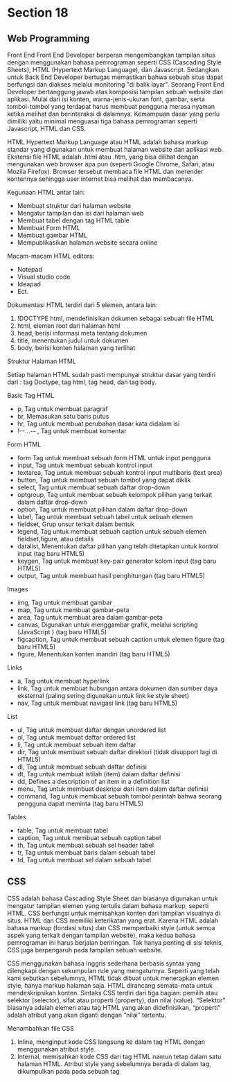# Section 18

## Web Programming

Front End
Front End Developer berperan mengembangkan tampilan situs dengan menggunakan bahasa pemrograman seperti CSS (Cascading Style Sheets), HTML (Hypertext Markup Language), dan Javascript. Sedangkan untuk Back End Developer bertugas memastikan bahwa sebuah situs dapat berfungsi dan diakses melalui monitoring "di balik layar".
Seorang Front End Developer bertanggung jawab atas komposisi tampilan sebuah website dan aplikasi. Mulai dari isi konten, warna-jenis-ukuran font, gambar, serta tombol-tombol yang terdapat harus membuat pengguna merasa nyaman ketika melihat dan berinteraksi di dalamnya.
Kemampuan dasar yang perlu dimiliki yaitu minimal menguasai tiga bahasa pemrograman seperti Javascript, HTML dan CSS. 

HTML
Hypertext Markup Language atau HTML adalah bahasa markup standar yang digunakan untuk membuat halaman website dan aplikasi web.
Ekstensi file HTML adalah .html atau .htm, yang bisa dilihat dengan mengunakan web browser apa pun (seperti Google Chrome, Safari, atau Mozila Firefox). Browser tersebut membaca file HTML dan merender kontennya sehingga user internet bisa melihat dan membacanya.

Kegunaan HTML antar lain:
- Membuat struktur dari halaman website
- Mengatur tampilan dan isi dari halaman web
- Membuat tabel dengan tag HTML table
- Membuat Form HTML
- Membuat gambar HTML
- Mempublikasikan halaman website secara online

Macam-macam HTML editors:
- Notepad
- Visual studio code
- Ideapad
- Ect.

Dokumentasi HTML terdiri dari 5 elemen, antara lain:
1. !DOCTYPE html, mendefinisikan dokumen sebagai sebuah file HTML
2. html, elemen root dari halaman html
3. head, berisi informasi meta tentang dokumen
4. title, menentukan judul untuk dokumen
5. body, berisi konten halaman yang terlihat

Struktur Halaman HTML

Setiap halaman HTML sudah pasti mempunyai struktur dasar yang terdiri dari : tag Doctype, tag html, tag head, dan tag body.

Basic Tag HTML

- p, Tag untuk membuat paragraf
- br,	Memasukan satu baris putus
- hr,	Tag untuk membuat perubahan dasar kata didalam isi
- !--...-- ,	Tag untuk membuat komentar

Form HTML

- form		Tag untuk membuat sebuah form HTML untuk input pengguna
- input, Tag untuk membuat sebuah kontrol input
- textarea, Tag untuk membuat sebuah kontrol input multibaris (text area)
- button, Tag untuk membuat sebuah tombol yang dapat diklik
- select,	Tag untuk membuat sebuah daftar drop-down
- optgroup,	Tag untuk membuat sebuah kelompok pilihan yang terkait dalam daftar drop-down
- option,	Tag untuk membuat pilihan dalam daftar drop-down
- label,		Tag untuk membuat sebuah label untuk sebuah elemen 
- fieldset,	Grup unsur terkait dalam bentuk
- legend,	Tag untuk membuat sebuah caption untuk sebuah elemen fieldset,figure, atau details
- datalist,	Menentukan daftar pilihan yang telah ditetapkan untuk kontrol input (tag baru HTML5)
- keygen,	Tag untuk membuat key-pair generator kolom input (tag baru HTML5)
- output,	Tag untuk membuat hasil penghitungan (tag baru HTML5)

Images
- img,	Tag untuk membuat gambar
- map,	Tag untuk membuat gambar-peta
- area,	Tag untuk membuat area dalam gambar-peta
- canvas,	Digunakan untuk menggambar grafik, melalui scripting (JavaScript ) (tag baru HTML5)
- figcaption,	Tag untuk membuat sebuah caption untuk elemen figure (tag baru HTML5)
- figure,	Menentukan konten mandiri (tag baru HTML5)

Links
- a,	Tag untuk membuat hyperlink
- link,	Tag untuk membuat hubungan antara dokumen dan sumber daya eksternal (paling sering digunakan untuk link ke style sheet)
- nav,	Tag untuk membuat navigasi link (tag baru HTML5)

List
- ul, Tag untuk membuat daftar dengan unordered list
- ol,	Tag untuk membuat daftar ordered list
- li,	Tag untuk membuat sebuah item daftar
- dir,	Tag untuk membuat sebuah daftar direktori (tidak disupport lagi di HTML5)
- dl,	Tag untuk membuat sebuah daftar definisi
- dt,	Tag untuk membuat istilah (item) dalam daftar definisi
- dd,	Defines a description of an item in a definition list
- menu,	Tag untuk membuat deskripsi dari item dalam daftar definisi
- command,	Tag untuk membuat sebuah tombol perintah bahwa seorang pengguna dapat meminta (tag baru HTML5)

Tables
- table, Tag untuk membuat tabel
- caption,	Tag untuk membuat sebuah caption tabel
- th,	Tag untuk membuat sebuah sel header tabel
- tr,	Tag untuk membuat baris dalam sebuah tabel
- td,	Tag untuk membuat sel dalam sebuah tabel

## CSS
CSS adalah bahasa Cascading Style Sheet dan biasanya digunakan untuk mengatur tampilan elemen yang tertulis dalam bahasa markup, seperti HTML. CSS berfungsi untuk memisahkan konten dari tampilan visualnya di situs.
HTML dan CSS memiliki keterikatan yang erat. Karena HTML adalah bahasa markup (fondasi situs) dan CSS memperbaiki style (untuk semua aspek yang terkait dengan tampilan website), maka kedua bahasa pemrograman ini harus berjalan beriringan.
Tak hanya penting di sisi teknis, CSS juga berpengaruh pada tampilan sebuah website.

CSS menggunakan bahasa Inggris sederhana berbasis syntax yang dilengkapi dengan sekumpulan rule yang mengaturnya. Seperti yang telah kami sebutkan sebelumnya, HTML tidak dibuat untuk menerapkan elemen style, hanya markup halaman saja. HTML dirancang semata-mata untuk mendeskripsikan konten.
Sintaks CSS terdiri dari tiga bagian: pemilih atau selektor (selector), sifat atau properti (property), dan nilai (value). “Selektor” biasanya adalah elemen atau tag HTML yang akan didefinisikan, “properti” adalah atribut yang akan diganti dengan “nilai” tertentu.

Menambahkan file CSS

1. Inline, menginput kode CSS langsung ke dalam tag HTML dengan menggunakan atribut style.
2. Internal, memisahkan kode CSS dari tag HTML namun tetap dalam satu halaman HTML. Atribut style yang sebelumnya berada di dalam tag, dikumpulkan pada pada sebuah tag <style>. Tag style ini harus berada pada bagian <head> dari halaman HTML.
3. External, Metode External Style Sheets digunakan untuk ‘mengangkat’ kode CSS tersebut kedalam sebuah file tersendiri yang terpisah sepenuhnya dari halaman HTML. Setiap halaman yang membutuhkan kode CSS, tinggal ‘memanggil’ file CSS tersebut.


CSS Grouping
Grouping selector CSS ialah teknik menuliskan perintah CSS dimana elemen yang memiliki style CSS yang sama akan dikelompokkan/digroupkan dengan elemen lainnya. Tujuannya ialah untuk meminimalisir penulisan perintah CSS yang sama secara berulang-ulang.
Contoh:
 h1,h2,p
{
color:green;
}

CSS Margin dan Padding

Margin dan Padding adalah properti dari CSS yang digunakan untuk mengatur sisi tiap elemen pada HTML. Secara garis besar, margin digunakan untuk menata letak dari sisi luar, sedangkan padding digunakan untuk menata letak dari sisi dalam.


## Front End Framework

Framework frontend adalah adalah sebuah paket yang berisi kode file dan folder pra-tulis, terstandarisasi.
Bootstrap adalah framework HTML, CSS, dan JavaScript yang berfungsi untuk mendesain website responsive dengan cepat dan mudah. 

## Sistem Grid HTML

Sistem Grid adalah sistem yang digunakan Bootstrap untuk mengatur tata letak (layout). Sistem ini terdiri dari 12 kolom dan 6 breakpoint.
Breakpoint adalah ukuran lebar yang menentukan tampilan responsif terhadap ukuran viewport perangkat tertentu.